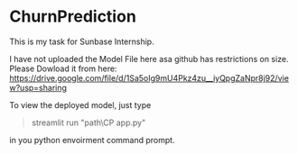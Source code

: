 # ChurnPrediction
This is my task for Sunbase Internship.

I have not uploaded the Model File here asa github has restrictions on size. Please Dowload it from here:
https://drive.google.com/file/d/1Sa5oIg9mU4Pkz4zu__iyQpgZaNpr8j92/view?usp=sharing

To view the deployed model, just type 

> streamlit run "path\CP app.py"

in you python envoirment command prompt.
